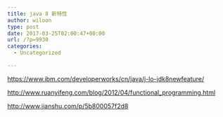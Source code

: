 ```yaml
---
title: java 8 新特性
author: wiloon
type: post
date: 2017-03-25T02:00:47+00:00
url: /?p=9930
categories:
  - Uncategorized

---
```

https://www.ibm.com/developerworks/cn/java/j-lo-jdk8newfeature/

http://www.ruanyifeng.com/blog/2012/04/functional_programming.html

http://www.jianshu.com/p/5b800057f2d8